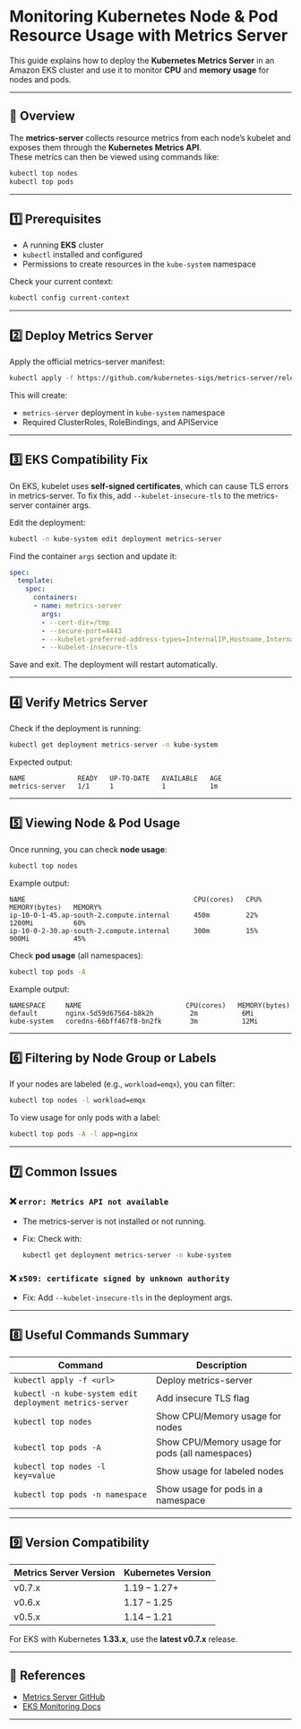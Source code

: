 # Monitoring Kubernetes Node & Pod Resource Usage with Metrics Server

This guide explains how to deploy the **Kubernetes Metrics Server** in an Amazon EKS cluster and use it to monitor **CPU** and **memory usage** for nodes and pods.

---

## 📌 Overview

The **metrics-server** collects resource metrics from each node’s kubelet and exposes them through the **Kubernetes Metrics API**.  
These metrics can then be viewed using commands like:

```bash
kubectl top nodes
kubectl top pods
````

---

## 1️⃣ Prerequisites

* A running **EKS** cluster
* `kubectl` installed and configured
* Permissions to create resources in the `kube-system` namespace

Check your current context:

```bash
kubectl config current-context
```

---

## 2️⃣ Deploy Metrics Server

Apply the official metrics-server manifest:

```bash
kubectl apply -f https://github.com/kubernetes-sigs/metrics-server/releases/latest/download/components.yaml
```

This will create:

* `metrics-server` deployment in `kube-system` namespace
* Required ClusterRoles, RoleBindings, and APIService

---

## 3️⃣ EKS Compatibility Fix

On EKS, kubelet uses **self-signed certificates**, which can cause TLS errors in metrics-server.
To fix this, add `--kubelet-insecure-tls` to the metrics-server container args.

Edit the deployment:

```bash
kubectl -n kube-system edit deployment metrics-server
```

Find the container `args` section and update it:

```yaml
spec:
  template:
    spec:
      containers:
      - name: metrics-server
        args:
        - --cert-dir=/tmp
        - --secure-port=4443
        - --kubelet-preferred-address-types=InternalIP,Hostname,InternalDNS,ExternalDNS,ExternalIP
        - --kubelet-insecure-tls
```

Save and exit.
The deployment will restart automatically.

---

## 4️⃣ Verify Metrics Server

Check if the deployment is running:

```bash
kubectl get deployment metrics-server -n kube-system
```

Expected output:

```
NAME             READY   UP-TO-DATE   AVAILABLE   AGE
metrics-server   1/1     1            1           1m
```

---

## 5️⃣ Viewing Node & Pod Usage

Once running, you can check **node usage**:

```bash
kubectl top nodes
```

Example output:

```
NAME                                          CPU(cores)   CPU%   MEMORY(bytes)   MEMORY%
ip-10-0-1-45.ap-south-2.compute.internal      450m         22%    1200Mi          60%
ip-10-0-2-30.ap-south-2.compute.internal      300m         15%    900Mi           45%
```

Check **pod usage** (all namespaces):

```bash
kubectl top pods -A
```

Example output:

```
NAMESPACE     NAME                          CPU(cores)   MEMORY(bytes)
default       nginx-5d59d67564-b8k2h         2m           6Mi
kube-system   coredns-66bff467f8-bn2fk       3m           12Mi
```

---

## 6️⃣ Filtering by Node Group or Labels

If your nodes are labeled (e.g., `workload=emqx`), you can filter:

```bash
kubectl top nodes -l workload=emqx
```

To view usage for only pods with a label:

```bash
kubectl top pods -A -l app=nginx
```

---

## 7️⃣ Common Issues

### ❌ `error: Metrics API not available`

* The metrics-server is not installed or not running.
* Fix: Check with:

  ```bash
  kubectl get deployment metrics-server -n kube-system
  ```

### ❌ `x509: certificate signed by unknown authority`

* Fix: Add `--kubelet-insecure-tls` in the deployment args.

---

## 8️⃣ Useful Commands Summary

| Command                                                 | Description                                     |
| ------------------------------------------------------- | ----------------------------------------------- |
| `kubectl apply -f <url>`                                | Deploy metrics-server                           |
| `kubectl -n kube-system edit deployment metrics-server` | Add insecure TLS flag                           |
| `kubectl top nodes`                                     | Show CPU/Memory usage for nodes                 |
| `kubectl top pods -A`                                   | Show CPU/Memory usage for pods (all namespaces) |
| `kubectl top nodes -l key=value`                        | Show usage for labeled nodes                    |
| `kubectl top pods -n namespace`                         | Show usage for pods in a namespace              |

---

## 9️⃣ Version Compatibility

| Metrics Server Version | Kubernetes Version |
| ---------------------- | ------------------ |
| v0.7.x                 | 1.19 – 1.27+       |
| v0.6.x                 | 1.17 – 1.25        |
| v0.5.x                 | 1.14 – 1.21        |

For EKS with Kubernetes **1.33.x**, use the **latest v0.7.x** release.

---

## 🔗 References

* [Metrics Server GitHub](https://github.com/kubernetes-sigs/metrics-server)
* [EKS Monitoring Docs](https://docs.aws.amazon.com/eks/latest/userguide/metrics-server.html)

---
